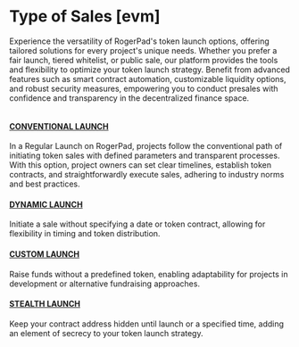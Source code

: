 # Type of Sales \[evm]

Experience the versatility of RogerPad's token launch options, offering tailored solutions for every project's unique needs. Whether you prefer a fair launch, tiered whitelist, or public sale, our platform provides the tools and flexibility to optimize your token launch strategy. Benefit from advanced features such as smart contract automation, customizable liquidity options, and robust security measures, empowering you to conduct presales with confidence and transparency in the decentralized finance space.

<figure><img src="../../.gitbook/assets/Screenshot 2024-07-19 at 12.14.22 AM.png" alt=""><figcaption></figcaption></figure>

#### [CONVENTIONAL LAUNCH](https://docs.rogerpad.finance/v/rogerpad-solana-chain/solana-chain/solana-chain/roger-pad-details/type-of-sales/conventional-launch) <a href="#conventional-launch" id="conventional-launch"></a>

In a Regular Launch on RogerPad, projects follow the conventional path of initiating token sales with defined parameters and transparent processes. With this option, project owners can set clear timelines, establish token contracts, and straightforwardly execute sales, adhering to industry norms and best practices.

#### [DYNAMIC LAUNCH](https://docs.rogerpad.finance/v/rogerpad-solana-chain/solana-chain/solana-chain/roger-pad-details/type-of-sales/dynamic-launch) <a href="#dynamic-launch" id="dynamic-launch"></a>

Initiate a sale without specifying a date or token contract, allowing for flexibility in timing and token distribution.

#### [CUSTOM LAUNCH](https://docs.rogerpad.finance/v/rogerpad-solana-chain/solana-chain/solana-chain/roger-pad-details/type-of-sales/custom-launch) <a href="#custom-launch" id="custom-launch"></a>

Raise funds without a predefined token, enabling adaptability for projects in development or alternative fundraising approaches.

#### [STEALTH LAUNCH](https://docs.rogerpad.finance/v/rogerpad-solana-chain/solana-chain/solana-chain/roger-pad-details/type-of-sales/stealth-launch) <a href="#stealth-launch" id="stealth-launch"></a>

Keep your contract address hidden until launch or a specified time, adding an element of secrecy to your token launch strategy.
